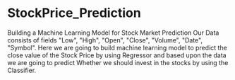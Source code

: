 # StockPrice_Prediction
Building a Machine Learning Model for Stock Market Prediction
Our Data consists of fields "Low", "High", "Open", "Close", "Volume", "Date", "Symbol".
Here we are going to build machine learning model to predict the close value of the Stock Price
by using Regressor and based upon the data we are going to predict Whether we should
invest in the stocks by using the Classifier.
